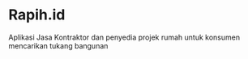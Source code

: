 # Rapih.id
Aplikasi Jasa Kontraktor dan penyedia projek rumah untuk konsumen mencarikan tukang bangunan
